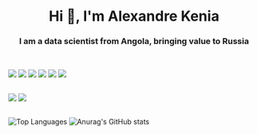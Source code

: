 <h1 align="center">Hi 👋, I'm Alexandre Kenia</h1>
<h3 align="center">I am a data scientist from Angola, bringing value to Russia</h3>

##

<div style="display: inline_block"><br>
   <img src="https://img.shields.io/badge/Python-3776AB?style=for-the-badge&logo=python&logoColor=white" />
   <img src="https://img.shields.io/badge/MySQL-00000F?style=for-the-badge&logo=mysql&logoColor=white" />
   <img src="https://img.shields.io/badge/-Linux-black?style=for-the-badge&logo=Linux" />
   <img src="https://img.shields.io/badge/-Git-white?style=for-the-badge&logo=Git" />
   <img src="https://img.shields.io/badge/GitHub-%2312100E.svg?&style=for-the-badge&logo=Github&logoColor=white" />
   <img src="https://img.shields.io/badge/Visual_Studio_Code-0078D4?style=for-the-badge&logo=visual%20studio%20code&logoColor=white" />
</div>

##


<div> 
 
 
  <a href = "mailto:alexandrekenia58i@gmail.com"><img src="https://img.shields.io/badge/-Gmail-%23333?style=for-the-badge&logo=gmail&logoColor=white" target="_blank"></a>
  <a href="https://https://www.linkedin.com/in/alexandre-kenia/" target="_blank"><img src="https://img.shields.io/badge/-LinkedIn-%230077B5?style=for-the-badge&logo=linkedin&logoColor=white" target="_blank"></a> 
  
</div>


##

![Top Languages](https://github-readme-stats.vercel.app/api/top-langs/?username=AMK01001&hide=jupyter%20notebook&langs_count=20&count_private=true&show_icons=true&layout=compact) ![Anurag's GitHub stats](https://github-readme-stats.vercel.app/api?username=AMK01001&show_icons=true)
